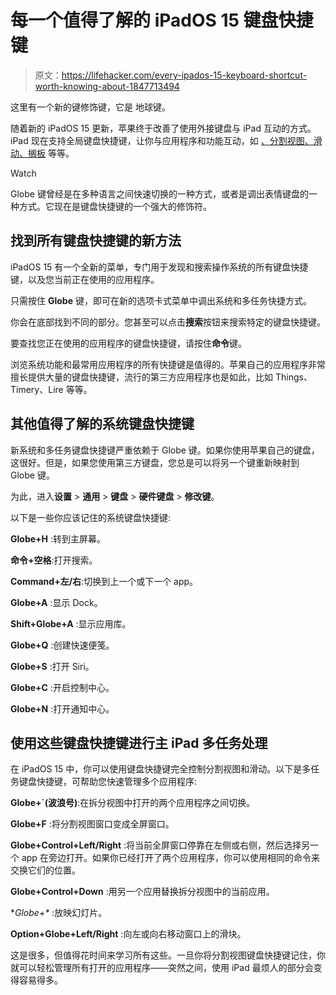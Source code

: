 # 每一个值得了解的 iPadOS 15 键盘快捷键

> 原文：<https://lifehacker.com/every-ipados-15-keyboard-shortcut-worth-knowing-about-1847713494>

这里有一个新的键修饰键，它是 地球键。

随着新的 iPadOS 15 更新，苹果终于改善了使用外接键盘与 iPad 互动的方式。iPad 现在支持全局键盘快捷键，让你与应用程序和功能互动，如 [、分割视图、滑动、搁板](https://lifehacker.com/every-multitasking-feature-in-ipados-15-worth-knowing-a-1847664365) 等等。

Watch

Globe 键曾经是在多种语言之间快速切换的一种方式，或者是调出表情键盘的一种方式。它现在是键盘快捷键的一个强大的修饰符。

## 找到所有键盘快捷键的新方法

iPadOS 15 有一个全新的菜单，专门用于发现和搜索操作系统的所有键盘快捷键，以及您当前正在使用的应用程序。

只需按住 **Globe** 键，即可在新的选项卡式菜单中调出系统和多任务快捷方式。

你会在底部找到不同的部分。您甚至可以点击**搜索**按钮来搜索特定的键盘快捷键。

要查找您正在使用的应用程序的键盘快捷键，请按住**命令**键。

浏览系统功能和最常用应用程序的所有快捷键是值得的。苹果自己的应用程序非常擅长提供大量的键盘快捷键，流行的第三方应用程序也是如此，比如 Things、Timery、Lire 等等。

## 其他值得了解的系统键盘快捷键

新系统和多任务键盘快捷键严重依赖于 Globe 键。如果你使用苹果自己的键盘，这很好。但是，如果您使用第三方键盘，您总是可以将另一个键重新映射到 Globe 键。

为此，进入**设置** > **通用** > **键盘** > **硬件键盘** > **修改键**。

以下是一些你应该记住的系统键盘快捷键:

**Globe+H** :转到主屏幕。

**命令+空格**:打开搜索。

**Command+左/右**:切换到上一个或下一个 app。

**Globe+A** :显示 Dock。

**Shift+Globe+A** :显示应用库。

**Globe+Q** :创建快速便笺。

**Globe+S** :打开 Siri。

**Globe+C** :开启控制中心。

**Globe+N** :打开通知中心。

## 使用这些键盘快捷键进行主 iPad 多任务处理

在 iPadOS 15 中，你可以使用键盘快捷键完全控制分割视图和滑动。以下是多任务键盘快捷键，可帮助您快速管理多个应用程序:

**Globe+`(波浪号)**:在拆分视图中打开的两个应用程序之间切换。

**Globe+F** :将分割视图窗口变成全屏窗口。

**Globe+Control+Left/Right** :将当前全屏窗口停靠在左侧或右侧，然后选择另一个 app 在旁边打开。如果你已经打开了两个应用程序，你可以使用相同的命令来交换它们的位置。

**Globe+Control+Down** :用另一个应用替换拆分视图中的当前应用。

**Globe+\** :放映幻灯片。

**Option+Globe+Left/Right** :向左或向右移动窗口上的滑块。

这是很多，但值得花时间来学习所有这些。一旦你将分割视图键盘快捷键记住，你就可以轻松管理所有打开的应用程序——突然之间，使用 iPad 最烦人的部分会变得容易得多。